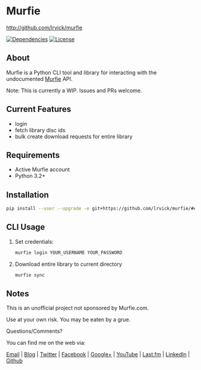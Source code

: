 # Murfie #

<http://github.com/lrvick/murfie>

[![Dependencies][dependencies-badge]][dependencies]
[![License][license-badge]][license]

## About ##

Murfie is a Python CLI tool and library for interacting with the undocumented
[Murfie][1] API.

Note: This is currently a WIP. Issues and PRs welcome.

[1]: https://murfie.com

## Current Features ##

  * login
  * fetch library disc ids
  * bulk create download requests for entire library

## Requirements ##
  
  * Active Murfie account
  * Python 3.2+

## Installation ##

```bash
pip install --user --upgrade -e git+https://github.com/lrvick/murfie/#egg=murfie
```

## CLI Usage ##

1. Set credentials:

    ```bash
    murfie login YOUR_USERNAME YOUR_PASSWORD
    ```

2. Download entire library to current directory

    ```bash
    murfie sync
    ```

## Notes ##

  This is an unofficial project not sponsored by Murfie.com.

  Use at your own risk. You may be eaten by a grue.

  Questions/Comments?

  You can find me on the web via:

  [Email](mailto://lance@lrvick.net) |
  [Blog](http://lrvick.net) |
  [Twitter](http://twitter.com/lrvick) |
  [Facebook](http://facebook.com/lrvick) |
  [Google+](http://plus.google.com/109278148620470841006) |
  [YouTube](http://youtube.com/lrvick) |
  [Last.fm](http://last.fm/user/lrvick) |
  [LinkedIn](http://linkedin.com/in/lrvick) |
  [Github](http://github.com/lrvick/)

[cc-badge]: https://codeclimate.com/github/lrvick/murfie/badges/gpa.svg
[cc-coverage-badge]: https://codeclimate.com/github/lrvick/murfie/badges/coverage.svg
[cc-repo]: https://codeclimate.com/github/lrvick/murfie
[cc-coverage]: https://codeclimate.com/github/lrvick/murfie/coverage
[pypy-badge]: https://badge.fury.io/py/murfie.svg
[pypy]: https://pypi.python.org/pypi/murfie
[travis-badge]: https://travis-ci.org/lrvick/murfie.svg?branch=master
[travis-status]: https://travis-ci.org/lrvick/murfie
[license-badge]: https://img.shields.io/github/license/lrvick/murfie.svg?maxAge=2592000
[license]: https://github.com/lrvick/murfie/blob/master/LICENSE.md
[wheel-badge]: https://img.shields.io/pypi/format/murfie.svg
[wheel]: https://pypi.python.org/pypi/murfie
[dependencies-badge]: https://www.versioneye.com/user/projects/5780ca085bb139003969dcf8/badge.svg?style=flat-square
[dependencies]: https://www.versioneye.com/user/projects/5780ca085bb139003969dcf8
